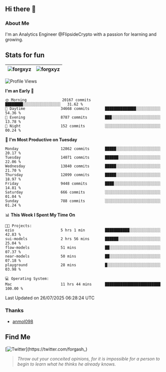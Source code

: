 ## Hi there 👋

### About Me

I'm an Analytics Engineer @FlipsideCrypto with a passion for learning and growing.
  
## Stats for fun

| <img align="center" src="https://github-readme-streak-stats.herokuapp.com/?user=forgxyz&theme=tokyonight" alt="forgxyz" /> | <img align="center" src="https://github-readme-stats.vercel.app/api?username=forgxyz&theme=tokyonight&show_icons=true" alt="forgxyz" /> |
| ------------- |------------- |


<!--START_SECTION:waka-->
![Profile Views](http://img.shields.io/badge/Profile%20Views-0-blue)

**I'm an Early 🐤** 

```text
🌞 Morning                20167 commits       ████████░░░░░░░░░░░░░░░░░   31.62 % 
🌆 Daytime                34668 commits       ██████████████░░░░░░░░░░░   54.36 % 
🌃 Evening                8787 commits        ███░░░░░░░░░░░░░░░░░░░░░░   13.78 % 
🌙 Night                  152 commits         ░░░░░░░░░░░░░░░░░░░░░░░░░   00.24 % 
```
📅 **I'm Most Productive on Tuesday** 

```text
Monday                   12862 commits       █████░░░░░░░░░░░░░░░░░░░░   20.17 % 
Tuesday                  14071 commits       ██████░░░░░░░░░░░░░░░░░░░   22.06 % 
Wednesday                13840 commits       █████░░░░░░░░░░░░░░░░░░░░   21.70 % 
Thursday                 12099 commits       █████░░░░░░░░░░░░░░░░░░░░   18.97 % 
Friday                   9448 commits        ████░░░░░░░░░░░░░░░░░░░░░   14.81 % 
Saturday                 666 commits         ░░░░░░░░░░░░░░░░░░░░░░░░░   01.04 % 
Sunday                   788 commits         ░░░░░░░░░░░░░░░░░░░░░░░░░   01.24 % 
```


📊 **This Week I Spent My Time On** 

```text
🐱‍💻 Projects: 
ezio                     5 hrs 1 min         ███████████░░░░░░░░░░░░░░   42.83 % 
sui-models               2 hrs 56 mins       ██████░░░░░░░░░░░░░░░░░░░   25.04 % 
flow-models              51 mins             ██░░░░░░░░░░░░░░░░░░░░░░░   07.37 % 
near-models              50 mins             ██░░░░░░░░░░░░░░░░░░░░░░░   07.18 % 
playground               28 mins             █░░░░░░░░░░░░░░░░░░░░░░░░   03.98 % 

💻 Operating System: 
Mac                      11 hrs 44 mins      █████████████████████████   100.00 % 
```


 Last Updated on 26/07/2025 06:28:24 UTC
<!--END_SECTION:waka-->

### Thanks
 - [anmol098](https://github.com/anmol098/waka-readme-stats/)
  
## Find Me
[![Twitter](https://img.shields.io/twitter/url/https/twitter.com/forgash_.svg?style=social&label=Follow%20%40forgash_)](https://twitter.com/forgash_)


> *Throw out your conceited opinions, for it is impossible for a person to begin to learn what he thinks he already knows.* 
